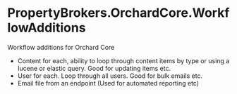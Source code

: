 # PropertyBrokers.OrchardCore.WorkflowAdditions
Workflow additions for Orchard Core
- Content for each, ability to loop through content items by type or using a lucene or elastic query. Good for updating items etc.
- User for each. Loop through all users. Good for bulk emails etc.
- Email file from an endpoint (Used for automated reporting etc)

